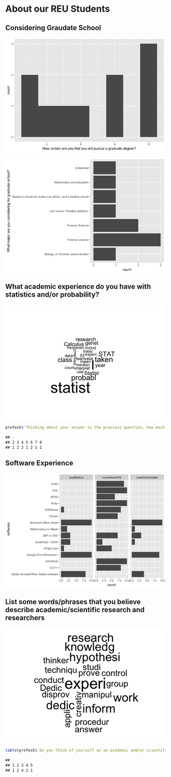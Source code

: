 About our REU Students
================

Considering Graudate School
---------------------------

![](AboutOurStudents_files/figure-markdown_github/read-1.png)

![](AboutOurStudents_files/figure-markdown_github/other-1.png)

What academic experience do you have with statistics and/or probability?
------------------------------------------------------------------------

![](AboutOurStudents_files/figure-markdown_github/other2-1.png)

``` r
profesh$`Thinking about your answer to the previous question, how much knowledge about statistics and/or probability would you say you have?` %>% table
```

    ## .
    ## 2 3 4 5 6 7 8 
    ## 1 2 2 1 2 1 1

Software Experience
-------------------

![](AboutOurStudents_files/figure-markdown_github/other3-1.png)

List some words/phrases that you believe describe academic/scientific research and researchers
----------------------------------------------------------------------------------------------

![](AboutOurStudents_files/figure-markdown_github/new-1.png)

``` r
table(profesh$`Do you think of yourself as an academic and/or scientific researcher?`)
```

    ## 
    ## 1 2 3 4 5 
    ## 1 2 4 2 1
